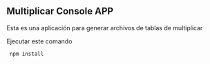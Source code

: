 ## Multiplicar Console APP
Esta es una aplicación para generar archivos de tablas de multiplicar

Ejecutar este comando

````
 npm install

````